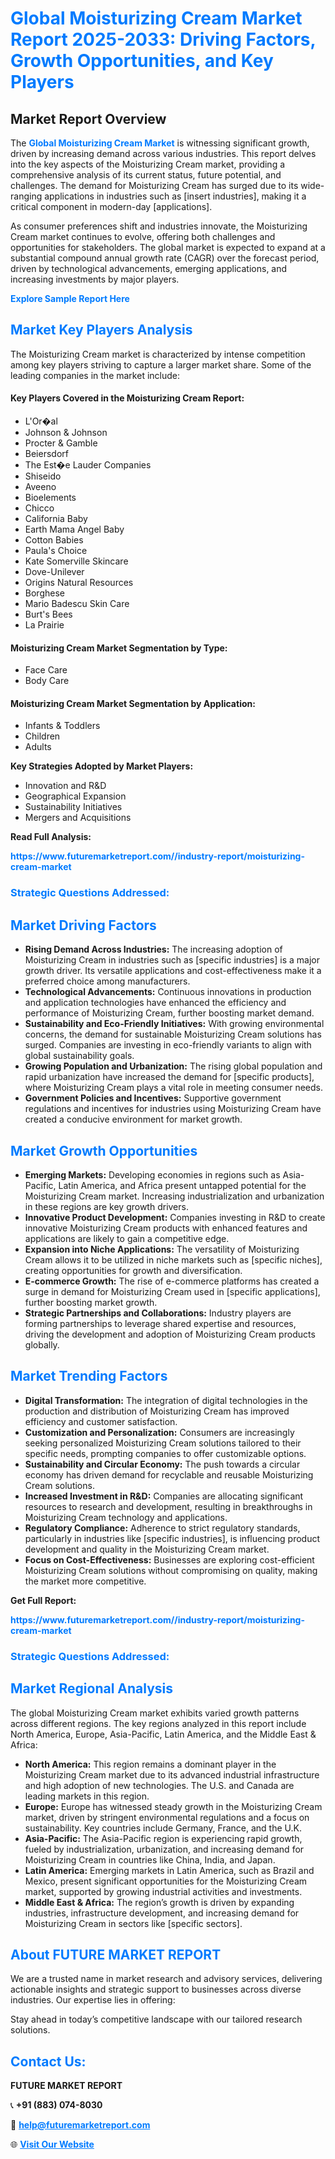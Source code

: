 <h1 style="color: #007BFF;">Global Moisturizing Cream Market Report 2025-2033: Driving Factors, Growth Opportunities, and Key Players</h1>

<section id="overview">
<h2>Market Report Overview</h2>
<p>The <a href="https://www.futuremarketreport.com//industry-report/moisturizing-cream-market" style="color: #007BFF; text-decoration: none;"><strong>Global Moisturizing Cream Market</strong></a> is witnessing significant growth, driven by increasing demand across various industries. This report delves into the key aspects of the Moisturizing Cream market, providing a comprehensive analysis of its current status, future potential, and challenges. The demand for Moisturizing Cream has surged due to its wide-ranging applications in industries such as [insert industries], making it a critical component in modern-day [applications].</p>
<p>As consumer preferences shift and industries innovate, the Moisturizing Cream market continues to evolve, offering both challenges and opportunities for stakeholders. The global market is expected to expand at a substantial compound annual growth rate (CAGR) over the forecast period, driven by technological advancements, emerging applications, and increasing investments by major players.</p>
</section>

<section id="overview">
<p><a href="https://www.futuremarketreport.com//request-sample/reportId=63677" style="color: #007BFF; text-decoration: none;"><strong>Explore Sample Report Here</strong></a></p>
</section>

<section id="key-players">
<h2 style="color: #007BFF;">Market Key Players Analysis</h2>
<p>The Moisturizing Cream market is characterized by intense competition among key players striving to capture a larger market share. Some of the leading companies in the market include:</p>
<h4>Key Players Covered in the Moisturizing Cream Report:</h4>
<ul><li>L&#039;Or�al</li><li>Johnson &amp; Johnson</li><li>Procter &amp; Gamble</li><li>Beiersdorf</li><li>The Est�e Lauder Companies</li><li>Shiseido</li><li>Aveeno</li><li>Bioelements</li><li>Chicco</li><li>California Baby</li><li>Earth Mama Angel Baby</li><li>Cotton Babies</li><li>Paula&#039;s Choice</li><li>Kate Somerville Skincare</li><li>Dove-Unilever</li><li>Origins Natural Resources</li><li>Borghese</li><li>Mario Badescu Skin Care</li><li>Burt&#039;s Bees</li><li>La Prairie</li></ul>
<h4>Moisturizing Cream Market Segmentation by Type:</h4>
<ul><li>Face Care</li><li>Body Care</li></ul>

<h4>Moisturizing Cream Market Segmentation by Application:</h4>
<ul><li>Infants &amp; Toddlers</li><li>Children</li><li>Adults</li></ul>
<p><strong>Key Strategies Adopted by Market Players:</strong></p>
<ul>
<li>Innovation and R&D</li>
<li>Geographical Expansion</li>
<li>Sustainability Initiatives</li>
<li>Mergers and Acquisitions</li>
</ul>
</section>

<section>
<p><strong>Read Full Analysis: </strong></p><a href="https://www.futuremarketreport.com//industry-report/moisturizing-cream-market" style="color: #007BFF; text-decoration: none;"><strong>https://www.futuremarketreport.com//industry-report/moisturizing-cream-market</strong></a>
<h3 style="color: #007BFF;">Strategic Questions Addressed:</h3>
</section>

<section id="driving-factors">
<h2 style="color: #007BFF;">Market Driving Factors</h2>
<ul>
<li><strong>Rising Demand Across Industries:</strong> The increasing adoption of Moisturizing Cream in industries such as [specific industries] is a major growth driver. Its versatile applications and cost-effectiveness make it a preferred choice among manufacturers.</li>
<li><strong>Technological Advancements:</strong> Continuous innovations in production and application technologies have enhanced the efficiency and performance of Moisturizing Cream, further boosting market demand.</li>
<li><strong>Sustainability and Eco-Friendly Initiatives:</strong> With growing environmental concerns, the demand for sustainable Moisturizing Cream solutions has surged. Companies are investing in eco-friendly variants to align with global sustainability goals.</li>
<li><strong>Growing Population and Urbanization:</strong> The rising global population and rapid urbanization have increased the demand for [specific products], where Moisturizing Cream plays a vital role in meeting consumer needs.</li>
<li><strong>Government Policies and Incentives:</strong> Supportive government regulations and incentives for industries using Moisturizing Cream have created a conducive environment for market growth.</li>
</ul>
</section>

<section id="growth-opportunities">
<h2 style="color: #007BFF;">Market Growth Opportunities</h2>
<ul>
<li><strong>Emerging Markets:</strong> Developing economies in regions such as Asia-Pacific, Latin America, and Africa present untapped potential for the Moisturizing Cream market. Increasing industrialization and urbanization in these regions are key growth drivers.</li>
<li><strong>Innovative Product Development:</strong> Companies investing in R&D to create innovative Moisturizing Cream products with enhanced features and applications are likely to gain a competitive edge.</li>
<li><strong>Expansion into Niche Applications:</strong> The versatility of Moisturizing Cream allows it to be utilized in niche markets such as [specific niches], creating opportunities for growth and diversification.</li>
<li><strong>E-commerce Growth:</strong> The rise of e-commerce platforms has created a surge in demand for Moisturizing Cream used in [specific applications], further boosting market growth.</li>
<li><strong>Strategic Partnerships and Collaborations:</strong> Industry players are forming partnerships to leverage shared expertise and resources, driving the development and adoption of Moisturizing Cream products globally.</li>
</ul>
</section>

<section id="trending-factors">
<h2 style="color: #007BFF;">Market Trending Factors</h2>
<ul>
<li><strong>Digital Transformation:</strong> The integration of digital technologies in the production and distribution of Moisturizing Cream has improved efficiency and customer satisfaction.</li>
<li><strong>Customization and Personalization:</strong> Consumers are increasingly seeking personalized Moisturizing Cream solutions tailored to their specific needs, prompting companies to offer customizable options.</li>
<li><strong>Sustainability and Circular Economy:</strong> The push towards a circular economy has driven demand for recyclable and reusable Moisturizing Cream solutions.</li>
<li><strong>Increased Investment in R&D:</strong> Companies are allocating significant resources to research and development, resulting in breakthroughs in Moisturizing Cream technology and applications.</li>
<li><strong>Regulatory Compliance:</strong> Adherence to strict regulatory standards, particularly in industries like [specific industries], is influencing product development and quality in the Moisturizing Cream market.</li>
<li><strong>Focus on Cost-Effectiveness:</strong> Businesses are exploring cost-efficient Moisturizing Cream solutions without compromising on quality, making the market more competitive.</li>
</ul>
</section>

<section>
<p><strong>Get Full Report: </strong></p><a href="https://www.futuremarketreport.com//industry-report/moisturizing-cream-market" style="color: #007BFF; text-decoration: none;"><strong>https://www.futuremarketreport.com//industry-report/moisturizing-cream-market</strong></a>
<h3 style="color: #007BFF;">Strategic Questions Addressed:</h3>
</section>


<section id="regional-analysis">
<h2 style="color: #007BFF;">Market Regional Analysis</h2>
<p>The global Moisturizing Cream market exhibits varied growth patterns across different regions. The key regions analyzed in this report include North America, Europe, Asia-Pacific, Latin America, and the Middle East & Africa:</p>
<ul>
<li><strong>North America:</strong> This region remains a dominant player in the Moisturizing Cream market due to its advanced industrial infrastructure and high adoption of new technologies. The U.S. and Canada are leading markets in this region.</li>
<li><strong>Europe:</strong> Europe has witnessed steady growth in the Moisturizing Cream market, driven by stringent environmental regulations and a focus on sustainability. Key countries include Germany, France, and the U.K.</li>
<li><strong>Asia-Pacific:</strong> The Asia-Pacific region is experiencing rapid growth, fueled by industrialization, urbanization, and increasing demand for Moisturizing Cream in countries like China, India, and Japan.</li>
<li><strong>Latin America:</strong> Emerging markets in Latin America, such as Brazil and Mexico, present significant opportunities for the Moisturizing Cream market, supported by growing industrial activities and investments.</li>
<li><strong>Middle East & Africa:</strong> The region’s growth is driven by expanding industries, infrastructure development, and increasing demand for Moisturizing Cream in sectors like [specific sectors].</li>
</ul>
</section>

<footer>
<h2 style="color: #007BFF;">About FUTURE MARKET REPORT</h2>
<p>We are a trusted name in market research and advisory services, delivering actionable insights and strategic support to businesses across diverse industries. Our expertise lies in offering:</p>

<p>Stay ahead in today’s competitive landscape with our tailored research solutions.</p>

<h2 style="color: #007BFF;">Contact Us:</h2>
<p><strong>FUTURE MARKET REPORT</strong></p>
<p>📞 <strong>+91 (883) 074-8030</strong></p>
<p>📧 <strong><a href="mailto:help@futuremarketreport.com" style="color: #007BFF;">help@futuremarketreport.com</a></strong></p>
<p>🌐 <strong><a href="https://www.futuremarketreport.com/" style="color: #007BFF;">Visit Our Website</a></strong></p>
</footer>